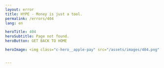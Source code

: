 ```yaml
---
layout: error
title: HYPE - Money is just a tool.
permalink: /errors/404
lang: en

heroTitle: 404
heroSubtitle: Page not found.
heroButton: GET BACK TO HOME

heroImage: <img class="c-hero__apple-pay" src="/assets/images/404.png" />


---
```

